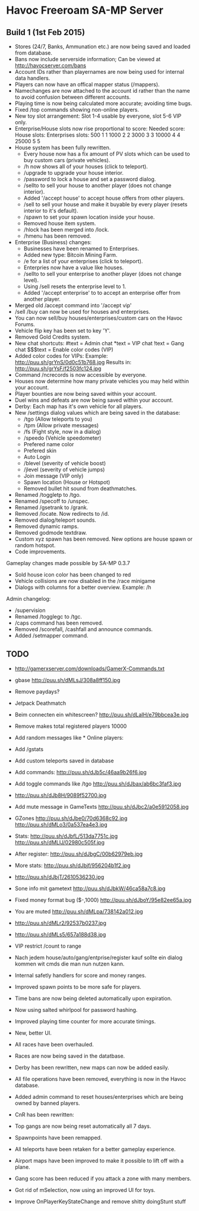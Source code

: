 Havoc Freeroam SA-MP Server
===========================

Build 1 (1st Feb 2015)
----------------------
- Stores (24/7, Banks, Ammunation etc.) are now being saved and loaded from database.
- Bans now include serverside information; Can be viewed at http://havocserver.com/bans
- Account IDs rather than playernames are now being used for internal data handlers.
- Players can now have an offical mapper status (/mappers).
- Namechanges are now attached to the account id rather than the name to avoid confusion between different accounts.
- Playing time is now being calculated more accurate; avoiding time bugs.
- Fixed /top commands showing non-online players.
- New toy slot arrangement:
	Slot 1-4 usable by everyone, slot 5-6 VIP only.
- Enterprise/House slots now rise proportional to score:
	Needed score:      House slots:    Enterprises slots:
			 500           1                 1
			1000           2                 2
			3000           3                 3
		   10000           4                 4
		   25000           5                 5
- House system has been fully rewritten.
   * Every house now has a fix amount of PV slots which can be used to buy custom cars (private vehicles). 
   * /h now shows all of your houses (click to teleport).
   * /upgrade to upgrade your house interior.
   * /password to lock a house and set a password dialog.
   * /sellto <playerid> <price> to sell your house to another player (does not change interior).
   * Added '/accept house' to accept house offers from other players.
   * /sell to sell your house and make it buyable by every player (resets interior to it's default).
   * /spawn to set your spawn location inside your house.
   * Removed house item system.
   * /hlock has been merged into /lock.
   * /hmenu has been removed.
- Enterprise (Business) changes:
   * Businesses have been renamed to Enterprises.
   * Added new type: Bitcoin Mining Farm.
   * /e for a list of your enterprises (click to teleport).
   * Enterpries now have a value like houses.
   * /sellto <playerid> <price> to sell your enterprise to another player (does not change level).
   * Using /sell resets the enterprise level to 1.
   * Added '/accept enterprise' to to accept an enterprise offer from another player.
- Merged old /accept command into '/accept vip'
- /sell /buy can now be used for houses and enterprises.
- You can now sell/buy houses/enterprises/custom cars on the Havoc Forums.
- Vehicle flip key has been set to key 'Y'.
- Removed Gold Credits system.
- New chat shortcuts:
  #text = Admin chat
  *text = VIP chat
  !text = Gang chat
  $$$text = Enable color codes (VIP)
- Added color codes for VIPs: <blue> <red> <green> <yellow> <white>
  Example: http://puu.sh/grYnS/0d0c51b768.jpg
  Results in: http://puu.sh/grYsF/f2503fc124.jpg  
- Command /ncrecords is now accessible by everyone.
- Houses now determine how many private vehicles you may held within your account.
- Player bounties are now being saved within your account.
- Duel wins and defeats are now being saved within your account.
- Derby: Each map has it's own vehicle for all players.
- New /settings dialog values which are being saved in the database:
  * /tgo (Allow teleports to you)
  * /tpm (Allow private messages)
  * /fs (Fight style, now in a dialog)
  * /speedo (Vehicle speedometer)
  * Prefered name color
  * Prefered skin
  * Auto Login
  * /blevel (severity of vehicle boost)
  * /jlevel (severity of vehicle jumps)
  * Join message (VIP only)
  * Spawn location (House or Hotspot) 
  - Removed bullet hit sound from deathmatches.
- Renamed /toggletp to /tgo.
- Renamed /specoff to /unspec.
- Renamed /gsetrank to /grank.
- Removed /locate. Now redirects to /id.
- Removed dialog/teleport sounds.
- Removed dynamic ramps.
- Removed godmode textdraw.
- Custom xyz spawn has been removed. New options are house spawn or random hotspot.
- Code improvements.

Gameplay changes made possible by SA-MP 0.3.7
- Sold house icon color has been changed to red
- Vehicle collisions are now disabled in the /race minigame
- Dialogs with columns for a better overview. Example: /h

Admin changelog:
- /supervision
- Renamed /togglegc to /tgc.
- /caps command has been removed.
- Removed /scorefall, /cashfall and announce commands.
- Added /setmapper command.

TODO
----
- http://gamerxserver.com/downloads/GamerX-Commands.txt
- gbase http://puu.sh/dMLsJ/308a8ff150.jpg
- Remove paydays?
- Jetpack Deathmatch
- Beim connecten ein whitescreen? http://puu.sh/dLaIH/e79bbcea3e.jpg
- Remove makes total registered players 10000
- Add random messages like * Online players: 
- Add /gstats
- Add custom teleports saved in database
- Add commands: http://puu.sh/dJb5c/46aa9b26f6.jpg
- Add toggle commands like /tgo http://puu.sh/dJbax/ab6bc3faf3.jpg
- http://puu.sh/dJb8H/9089f52700.jpg
- Add mute message in GameTexts http://puu.sh/dJbc2/a0e5912058.jpg
- GZones http://puu.sh/dJbe0/70d6368c92.jpg http://puu.sh/dMLo3/0a537ea4e3.jpg
- Stats: http://puu.sh/dJbfL/513da7751c.jpg http://puu.sh/dMLlJ/02980c505f.jpg
- After register: http://puu.sh/dJbgC/00b62979eb.jpg
- More stats: http://puu.sh/dJbjf/956204b1f2.jpg
- http://puu.sh/dJbjT/2610536230.jpg
- Sone info mit gametext http://puu.sh/dJbkW/46ca58a7c8.jpg
- Fixed money format bug ($-,1000) http://puu.sh/dJboY/95e82ee65a.jpg
- You are muted http://puu.sh/dMLpa/738142a012.jpg
- http://puu.sh/dMLr2/92537b0237.jpg
- http://puu.sh/dMLs5/657a188d38.jpg

- VIP restrict /count to range
- Nach jedem house/auto/gang/entprise/register kauf sollte ein dialog kommen wit cmds die man nun nutzen kann.
- Internal safetly handlers for score and money ranges.
- Improved spawn points to be more safe for players.
- Time bans are now being deleted automatically upon expiration.
- Now using salted whirlpool for password hashing.
- Improved playing time counter for more accurate timings.
- New, better UI.
- All races have been overhauled.
- Races are now being saved in the datatbase.
- Derby has been rewritten, new maps can now be added easily.
- All file operations have been removed, everything is now in the Havoc database.
- Added admin command to reset houses/enterprises which are being owned by banned players.
- CnR has been rewritten:
- Top gangs are now being reset automatically all 7 days.
- Spawnpoints have been remapped.
- All teleports have been retaken for a better gameplay experience.
- Airport maps have been improved to make it possible to lift off with a plane.
- Gang score has been reduced if you attack a zone with many members.
- Got rid of mSelection, now using an improved UI for toys.
- Improve OnPlayerKeyStateChange and remove shitty doingStunt stuff